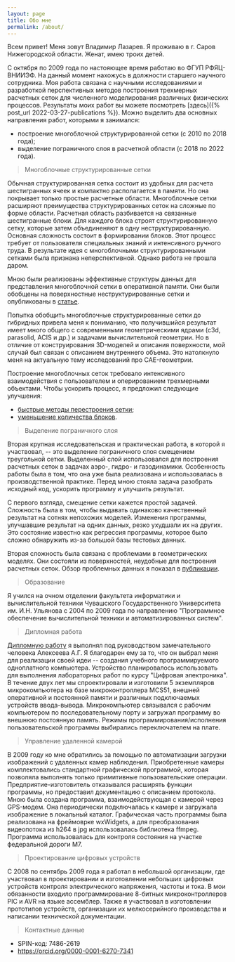 ```yaml
---
layout: page
title: Обо мне
permalink: /about/
---
```


Всем привет!
Меня зовут Владимир Лазарев.
Я проживаю в г. Саров Нижегородской области.
Женат, имею троих детей.

С октября по 2009 года по настояющее время работаю во ФГУП РФЯЦ-ВНИИЭФ.
На данный момент нахожусь в должности старшего научного сотрудника.
Моя работа связана с научными исследованиями и разработкой перспективных методов построения трехмерных расчетных сеток для численного моделирования различных физических процессов.
Результаты моих работ вы можете посмотреть [здесь]({% post_url 2022-03-27-publications %}).
Можно выделить два основных направления работ, которыми я занимался:
* построение многоблочной структурированной сетки (с 2010 по 2018 года);
* выделение пограничного слоя в расчетной области (с 2018 по 2022 года).

> Многоблочные структурированные сетки

Обычная структурированная сетка состоит из удобных для расчета шестигранных ячеек и компактно располагается в памяти.
Но она покрывает только простые расчетные области.
Многоблочные сетки расширяют преимущества структурированных сеток на сложные по форме области.
Расчетная область разбивается на связанные шестигранные блоки.
Для каждого блока строят структурированную сетку, которые затем объединеняют в одну неструктурированную.
Основная сложность состоит в формировании блоков.
Этот процесс требует от пользователя специальных знаний и интенсивного ручного труда.
В результате идея с многоблочными структурированными сетками была признана неперспективной.
Однако работа не прошла даром.

Мною были реализованы эффективные структуры данных для представления многоблочной сетки в оперативной памяти.
Они были обобщены на поверхностные неструктурированные сетки и опубликованы в [статье](https://elibrary.ru/item.asp?id=44522569).

Попытка обобщить многоблочные структурированные сетки до гибридных привела меня к пониманию, что получившийся результат имеет много общего с современными геометрическими ядрами (c3d, parasolid, ACIS и др.) и задачами вычислительной геометрии.
Но в отличие от конструирования 3D-моделей и описания поверхности, мой случай был связан с описанием внутреннего объема.
Это натолкнуло меня на актуальную тему исследований про CAE-геометрии.

Построение многоблочных сеток требовало интенсивного взаимодействия с пользователем и оперированием трехмерными объектами.
Чтобы ускорить процесс, я предложил следующие улучшения:
* [быстрые методы перестроения сетки](https://elibrary.ru/item.asp?id=32712325);
* [уменьшение количества блоков](https://elibrary.ru/item.asp?id=44010236).

> Выделение пограничного слоя

Вторая крупная исследовательская и практическая работа, в которой я участвовал, -- это выделение пограничного слоя смещением треугольной сетки.
Выделенный слой использовался для построения расчетных сеток в задачах аэро-, гидро- и газодинамики.
Особенность работы была в том, что она уже была реализована и использовалась в производственной практике.
Перед мною стояла задача разобрать исходный код, ускорить программу и улучшить результат.

С первого взгляда, смещение сетки кажется простой задачей.
Сложность была в том, чтобы выдавать одинаково качественный результат на сотнях непохожих моделей.
Изменения программы, улучшавшие результат на одних данных, резко ухудшали их на других.
Это состояние известно как регрессия программы, которое было сложно обнаружить из-за большой базы тестовых данных.

Вторая сложность была связана с проблемами в геометрических моделях.
Они состояли из поверхностей, неудобные для построения расчетных сеток.
Обзор проблемных данных я показал в [публикации]().

> Образование

Я учился на очном отделении факультета информатики и вычислительной техники Чувашского Государственного Университета им. И.Н. Ульянова с 2004 по 2009 года по направлению "Программное обеспечение вычислительной техники и автоматизированных систем".

> Дипломная работа

[Дипломную работу](https://github.com/wolodyx/EduBoard/blob/master/docs/diploma-presentation.pdf) я выполнял под руководством замечательного человека Алексеева А.Г.
Я благодарен ему за то, что он выбрал меня для реализации своей идеи -- создания учебного программируемого одноплатного компьютера.
Устройство планировалось использовать для выполнения лабораторных работ по курсу "Цифровая электроника".
В течение двух лет мы спроектировали и изготовили 5 экземпляров микрокомпьютера на базе микроконтроллера MCS51, внешней оперативной и постоянной памяти и различных подключаемых устройств ввода-вывода.
Микрокомпьютер связывался с рабочим компьютером по последовательному порту и загружал программу во внешнюю постоянную память.
Режимы программирования/исполнения пользовательской программы выбирались переключателем на плате.

> Управление удаленной камерой

В 2009 году ко мне обратились за помощью по автоматизации загрузки изображений с удаленных камер наблюдения.
Приобретенные камеры комплектовались стандартной графической программой, которая позволяла выполнять только примитивные пользовательские операции.
Предприятие-изготовитель отказывался расширять функции программы, но предоставил документацию с описанием протокола.
Мною была создана программа, взаимодействующая с камерой через GPS-модем.
Она периодически подключалась к камере и загружала изображение в локальный каталог.
Графическая часть программы была реализована на фреймоврке wxWidgets, а для преобразования видеопотока из h264 в jpg использовалась библиотека ffmpeg.
Программа использовалась для контроля состояния на участке федеральной дороги М7.

> Проектирование цифровых устройств

С 2008 по сентябрь 2009 года я работал в небольшой организации, где участвовал в проектировании и изготовлении небольших цифровых устройств контроля электрического напряжения, частоты и тока.
В мои обязанности входило программирование 8-битных микроконтроллеров PIC и AVR на языке ассемблер.
Также я участвовал в изготовлении прототипов устройств, организации их мелкосерийного производства и написании технической документации.

> Контактные данные

* SPIN-код: 7486-2619
* https://orcid.org/0000-0001-6270-7341

